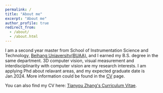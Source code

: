 ```yaml
---
permalink: /
title: "About me"
excerpt: "About me"
author_profile: true
redirect_from: 
  - /about/
  - /about.html
---
```


I am a second year master from School of Instrumentation Science and Technology, [Beihang Uniaversity(BUAA)](heeps://buaa.edu.cn), and I earned my B.S. degree in the same department. 3D computer vision, visual measurement and interdisciplinarity with computer vision are my research interests. I am applying Phd about relavant areas, and my expected graduate date is Jan.2024. More information could be found in the [CV](https://lukahola.github.io/tianyouzhang.github.io/cv/) page.

You can also find my CV here: [Tianyou Zhang's Curriculum Vitae](https://lukahola.github.io/tianyouzhang.github.io/asserts/resume.pdf).

